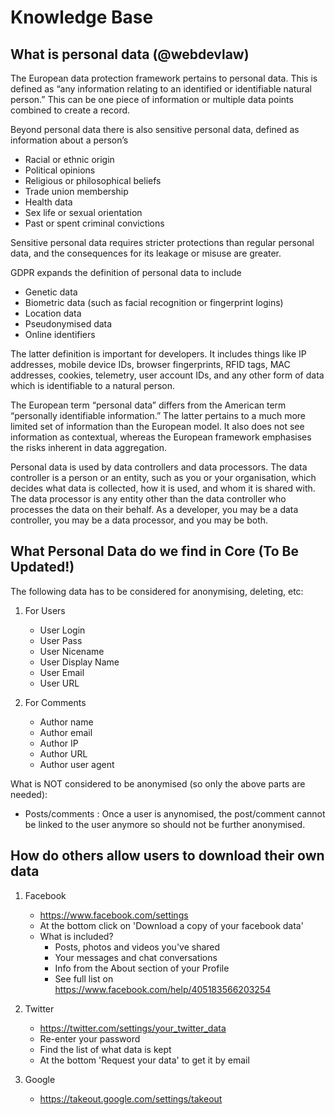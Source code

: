 # Knowledge Base

## What is personal data (@webdevlaw)
The European data protection framework pertains to personal data. This is defined as “any information relating to an identified or identifiable natural person.” This can be one piece of information or multiple data points combined to create a record.
 
Beyond personal data there is also sensitive personal data, defined as information about a person’s
 
* Racial or ethnic origin
* Political opinions
* Religious or philosophical beliefs
* Trade union membership
* Health data
* Sex life or sexual orientation
* Past or spent criminal convictions
 
Sensitive personal data requires stricter protections than regular personal data, and the consequences for its leakage or misuse are greater.

GDPR expands the definition of personal data to include
 
* Genetic data
* Biometric data (such as facial recognition or fingerprint logins)
* Location data
* Pseudonymised data
* Online identifiers
 
The latter definition is important for developers. It includes things like IP addresses, mobile device IDs, browser fingerprints, RFID tags, MAC addresses, cookies, telemetry, user account IDs, and any other form of data which is identifiable to a natural person.
 
The European term “personal data” differs from the American term “personally identifiable information.” The latter pertains to a much more limited set of information than the European model. It also does not see information as contextual, whereas the European framework emphasises the risks inherent in data aggregation.
 
Personal data is used by data controllers and data processors. The data controller is a person or an entity, such as you or your organisation, which decides what data is collected, how it is used, and whom it is shared with. The data processor is any entity other than the data controller who processes the data on their behalf. As a developer, you may be a data controller, you may be a data processor, and you may be both.

## What Personal Data do we find in Core (To Be Updated!)
The following data has to be considered for anonymising, deleting, etc:
1. For Users

   * User Login
   * User Pass
   * User Nicename
   * User Display Name
   * User Email
   * User URL
   
1. For Comments

   * Author name
   * Author email
   * Author IP
   * Author URL
   * Author user agent
 
 What is NOT considered to be anonymised (so only the above parts are needed):
 * Posts/comments : Once a user is anynomised, the post/comment cannot be linked to the user anymore so should not be further anonymised.

## How do others allow users to download their own data
1. Facebook

   * https://www.facebook.com/settings
   * At the bottom click on 'Download a copy of your facebook data'
   * What is included?
      + Posts, photos and videos you've shared
      + Your messages and chat conversations
      + Info from the About section of your Profile
      + See full list on https://www.facebook.com/help/405183566203254

2. Twitter

   * https://twitter.com/settings/your_twitter_data
   * Re-enter your password
   * Find the list of what data is kept
   * At the bottom 'Request your data' to get it by email
   
3. Google

   * https://takeout.google.com/settings/takeout
